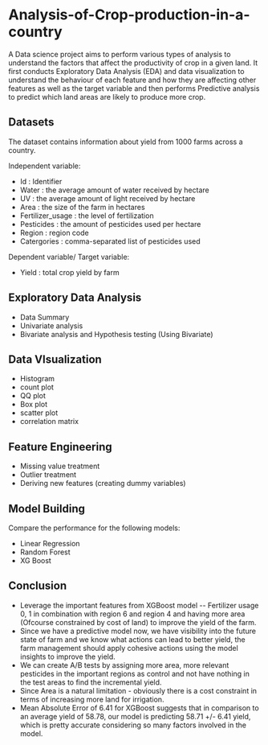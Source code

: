 # Analysis-of-Crop-production-in-a-country
A Data science project aims to perform various types of analysis to understand the factors that affect the productivity of crop in a given land. It first conducts Exploratory Data Analysis (EDA) and data visualization to understand the behaviour of each feature and how they are affecting other features as well as the target variable and then performs Predictive analysis to predict which land areas are likely to produce more crop. 

## Datasets
The dataset contains information about yield from 1000 farms across a country.

Independent variable:
- Id : Identifier
- Water : the average amount of water received by hectare
- UV : the average amount of light received by hectare
- Area : the size of the farm in hectares
- Fertilizer_usage : the level of fertilization
- Pesticides : the amount of pesticides used per hectare
- Region : region code
- Catergories : comma-separated list of pesticides used

Dependent variable/ Target variable:
- Yield : total crop yield by farm

## Exploratory Data Analysis
 - Data Summary
 - Univariate analysis
 - Bivariate analysis and Hypothesis testing (Using Bivariate)
 
 ## Data VIsualization
 - Histogram
 - count plot
 - QQ plot
 - Box plot
 - scatter plot
 - correlation matrix

## Feature Engineering
- Missing value treatment
- Outlier treatment
- Deriving new features (creating dummy variables)

## Model Building
Compare the performance for the following models:

- Linear Regression
- Random Forest
- XG Boost

## Conclusion
- Leverage the important features from XGBoost model -- Fertilizer usage 0, 1 in combination with region 6 and region 4 and having more area (Ofcourse constrained by cost of land) to improve the yield of the farm.
- Since we have a predictive model now, we have visibility into the future state of farm and we know what actions can lead to better yield, the farm management should apply cohesive actions using the model insights to improve the yield.
- We can create A/B tests by assigning more area, more relevant pesticides in the important regions as control and not have nothing in the test areas to find the incremental yield.
- Since Area is a natural limitation - obviously there is a cost constraint in terms of increasing more land for irrigation.
- Mean Absolute Error of 6.41 for XGBoost suggests that in comparison to an average yield of 58.78, our model is predicting 58.71 +/- 6.41 yield, which is pretty accurate considering so many factors involved in the model.
